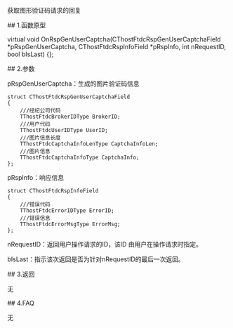 <p>获取图形验证码请求的回复</p>
<span class="anchor" id="a3987a06-3512-4240-a307-9d466c8db5fb"></span>
## 1.函数原型
<p>virtual void OnRspGenUserCaptcha(CThostFtdcRspGenUserCaptchaField *pRspGenUserCaptcha, CThostFtdcRspInfoField *pRspInfo, int nRequestID, bool bIsLast) {};</p>
<span class="anchor" id="56750f5d-c009-4a74-bbd8-06b72621bccc"></span>
## 2.参数
<p>pRspGenUserCaptcha：生成的图片验证码信息</p>
<pre><code>struct CThostFtdcRspGenUserCaptchaField
{
    ///经纪公司代码
    TThostFtdcBrokerIDType BrokerID;
    ///用户代码
    TThostFtdcUserIDType UserID;
    ///图片信息长度
    TThostFtdcCaptchaInfoLenType CaptchaInfoLen;
    ///图片信息
    TThostFtdcCaptchaInfoType CaptchaInfo;
};
</code></pre>
<p>pRspInfo：响应信息</p>
<pre><code>struct CThostFtdcRspInfoField
{
    ///错误代码
    TThostFtdcErrorIDType ErrorID;
    ///错误信息
    TThostFtdcErrorMsgType ErrorMsg;
};
</code></pre>
<p>nRequestID：返回用户操作请求的ID，该ID 由用户在操作请求时指定。</p>
<p>bIsLast：指示该次返回是否为针对nRequestID的最后一次返回。</p>
<span class="anchor" id="4f55fa2f-a983-46a4-af75-5a6f0d800cbd"></span>
## 3.返回
<p>无</p>
<span class="anchor" id="01cc664d-2260-4cf7-9c96-cb94ad68f22f"></span>
## 4.FAQ
<p>无</p>
